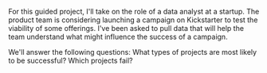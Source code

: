 For this guided project, I'll take on the role of a data analyst at a startup. The product team is
considering launching a campaign on Kickstarter to test the viability of some offerings. I've been
asked to pull data that will help the team understand what might influence the success of a
campaign.

We'll answer the following questions:
  What types of projects are most likely to be successful?
  Which projects fail?

